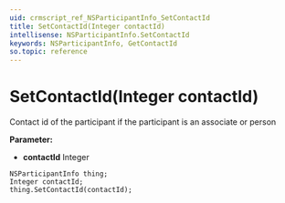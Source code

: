 ```yaml
---
uid: crmscript_ref_NSParticipantInfo_SetContactId
title: SetContactId(Integer contactId)
intellisense: NSParticipantInfo.SetContactId
keywords: NSParticipantInfo, GetContactId
so.topic: reference
---
```


# SetContactId(Integer contactId)

Contact id of the participant if the participant is an associate or person

**Parameter:** 
 - **contactId** Integer

```crmscript
NSParticipantInfo thing;
Integer contactId;
thing.SetContactId(contactId);
```

